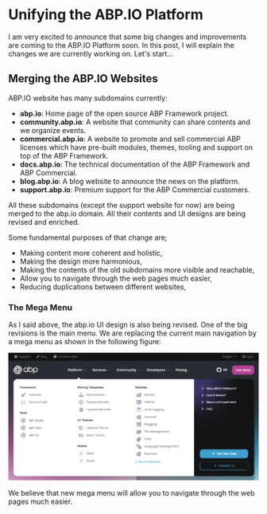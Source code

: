 # Unifying the ABP.IO Platform

I am very excited to announce that some big changes and improvements are coming to the ABP.IO Platform soon. In this post, I will explain the changes we are currently working on. Let's start...

## Merging the ABP.IO Websites

ABP.IO website has many subdomains currently:

* **abp.io**: Home page of the open source ABP Framework project.
* **community.abp.io**: A website that community can share contents and we organize events.
* **commercial.abp.io**: A website to promote and sell commercial ABP licenses which have pre-built modules, themes, tooling and support on top of the ABP Framework.
* **docs.abp.io**: The technical documentation of the ABP Framework and ABP Commercial.
* **blog.abp.io**: A blog website to announce the news on the platform.
* **support.abp.io**: Premium support for the ABP Commercial customers.

All these subdomains (except the support website for now) are being merged to the abp.io domain. All their contents and UI designs are being revised and enriched.

Some fundamental purposes of that change are;

* Making content more coherent and holistic,
* Making the design more harmonious,
* Making the contents of the old subdomains more visible and reachable,
* Allow you to navigate through the web pages much easier,
* Reducing duplications between different websites,

### The Mega Menu

As I said above, the abp.io UI design is also being revised. One of the big revisions is the main menu. We are replacing the current main navigation by a mega menu as shown in the following figure:

![new-mega-menu](new-mega-menu.png)

We believe that new mega menu will allow you to navigate through the web pages much easier.

